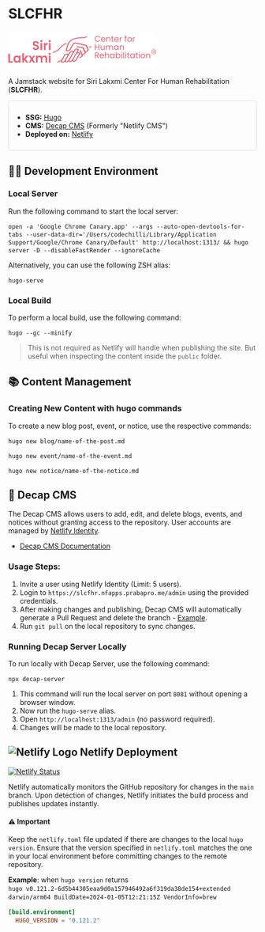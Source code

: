 # SLCFHR

<img src="_branding/logo-out/png/logo-transparent-primary-600x150.png" alt="SLCFHR Logo" width="300">

A Jamstack website for Siri Lakxmi Center For Human Rehabilitation (**SLCFHR**).

<div style="border: 1px solid #dddddd; padding: 10px; border-radius: 5px;">

- **SSG:** [Hugo](https://gohugo.io/)
- **CMS:** [Decap CMS](https://decapcms.org/) (Formerly "Netlify CMS")
- **Deployed on:** [Netlify](https://slcfhr.nfapps.prabapro.me)

</div>

## 👨‍💻 Development Environment

### Local Server

Run the following command to start the local server:

```shell
open -a 'Google Chrome Canary.app' --args --auto-open-devtools-for-tabs --user-data-dir='/Users/codechilli/Library/Application Support/Google/Chrome Canary/Default' http://localhost:1313/ && hugo server -D --disableFastRender --ignoreCache
```

Alternatively, you can use the following ZSH alias:

```shell
hugo-serve
```

### Local Build

To perform a local build, use the following command:

```shell
hugo --gc --minify
```

> This is not required as Netlify will handle when publishing the site. But useful when inspecting the content inside the `public` folder.

## 📚 Content Management

### Creating New Content with hugo commands

To create a new blog post, event, or notice, use the respective commands:

```shell
hugo new blog/name-of-the-post.md
```

```shell
hugo new event/name-of-the-event.md
```

```shell
hugo new notice/name-of-the-notice.md
```

## 🧰 Decap CMS

The Decap CMS allows users to add, edit, and delete blogs, events, and notices without granting access to the repository. User accounts are managed by [Netlify Identity](https://docs.netlify.com/security/secure-access-to-sites/identity/).

- [Decap CMS Documentation](https://decapcms.org/docs/hugo/)

### Usage Steps:

1. Invite a user using Netlify Identity (Limit: 5 users).
1. Login to `https://slcfhr.nfapps.prabapro.me/admin` using the provided credentials.
1. After making changes and publishing, Decap CMS will automatically generate a Pull Request and delete the branch - [Example](https://github.com/prabapro/slcfhr-hugo-website/pull/2).
1. Run `git pull` on the local repository to sync changes.

### Running Decap Server Locally

To run locally with Decap Server, use the following command:

```shell
npx decap-server
```

1. This command will run the local server on port `8081` without opening a browser window.
1. Now run the `hugo-serve` alias.
1. Open `http://localhost:1313/admin` (no password required).
1. Changes will be made to the local repository.

## ![Netlify Logo](https://avatars.githubusercontent.com/in/13473?s=24) Netlify Deployment

[![Netlify Status](https://api.netlify.com/api/v1/badges/ff2f1835-13ac-4522-bed8-85cafc34a31e/deploy-status)](https://app.netlify.com/sites/praba-slcfhr/deploys)

Netlify automatically monitors the GitHub repository for changes in the `main` branch. Upon detection of changes, Netlify initiates the build process and publishes updates instantly.

#### ⚠️ Important

Keep the `netlify.toml` file updated if there are changes to the local `hugo version`. Ensure that the version specified in `netlify.toml` matches the one in your local environment before committing changes to the remote repository.

**Example**: when `hugo version` returns<br>
<code>hugo v0.121.2-6d5b44305eaa9d0a157946492a6f319da38de154+extended darwin/arm64 BuildDate=2024-01-05T12:21:15Z VendorInfo=brew</code>

```toml
[build.environment]
  HUGO_VERSION = "0.121.2"
```

